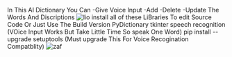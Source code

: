 In This AI Dictionary You Can 
-Give Voice Input
-Add
-Delete
-Update The Words And Discriptions
![lio](https://github.com/zafranhaider/Dictionary-In-Python/assets/113259072/1f2082b3-a259-44a1-b8bb-f811ef592868)
install all of these LiBraries To edit Source Code Or Just Use The Build Version
PyDictionary
tkinter
speech recognition (VOice Input Works But Take Little Time So speak One Word)
pip install --upgrade setuptools (Must upgrade This For Voice Recogination Compatblity)
![zaf](https://github.com/zafranhaider/Dictionary-In-Python/assets/113259072/abe0fab9-a9a0-4364-99a7-b9ee7328a778)
